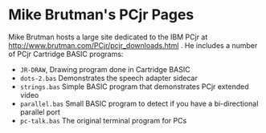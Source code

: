 Mike Brutman's PCjr Pages
=========================

Mike Brutman hosts a large site dedicated to the IBM PCjr at http://www.brutman.com/PCjr/pcjr_downloads.html .
He includes a number of PCjr Cartridge BASIC programs:

- `JR-DRAW`, Drawing program done in Cartridge BASIC
- `dots-2.bas` Demonstrates the speech adapter sidecar
- `strings.bas`	Simple BASIC program that demonstrates PCjr extended video
- `parallel.bas` Small BASIC program to detect if you have a bi-directional parallel port
- `pc-talk.bas` The original terminal program for PCs

